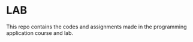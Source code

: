 # LAB
This repo contains the codes and assignments made in the programming application course and lab. 
